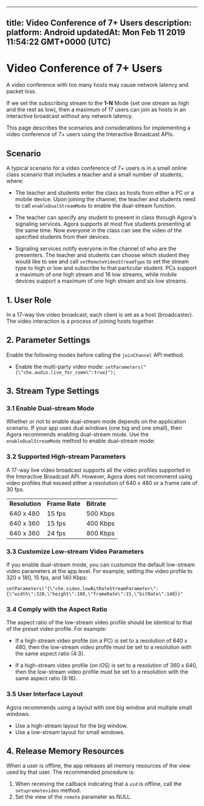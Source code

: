 
---
title: Video Conference of 7+ Users
description: 
platform: Android
updatedAt: Mon Feb 11 2019 11:54:22 GMT+0000 (UTC)
---
# Video Conference of 7+ Users
A video conference with too many hosts may cause network latency and packet loss. 

If we set the subscribing stream to the **1-N** Mode (set one stream as high and the rest as low), then a maximum of 17 users can join as hosts in an interactive broadcast without any network latency.

This page describes the scenarios and considerations for implementing a video conference of 7+ users using the Interactive Broadcast APIs.

## Scenario

A typical scenario for a video conference of 7+ users is in a small online class scenario that includes a teacher and a small number of students, where:

-   The teacher and students enter the class as hosts from either a PC or a mobile device. Upon joining the channel, the teacher and students need to call `enableDualStreamMode` to enable the dual-stream function.

-   The teacher can specify any student to present in class through Agora's signaling services. Agora supports at most five students presenting at the same time. Now everyone in the class can see the video of the specified students from their devices.

-   Signaling services notify everyone in the channel of who are the presenters. The teacher and students can choose which student they would like to see and call `setRemoteVideoStreamType` to set the stream type to high or low and subscribe to that particular student. PCs support a maximum of one high stream and 16 low streams, while mobile devices support a maximum of one high stream and six low streams.


## 1. User Role

In a 17-way live video broadcast, each client is set as a host \(broadcaster\). The video interaction is a process of joining hosts together.

## 2. Parameter Settings

Enable the following modes before calling the `joinChannel` API  method.

-   Enable the multi-party video mode: `setParameters("{\"che.audio.live_for_comm\":true}");`



## 3. Stream Type Settings

### 3.1 Enable Dual-stream Mode

Whether or not to enable dual-stream mode depends on the application scenario. If your app uses dual windows (one big and one small), then Agora recommends enabling dual-stream mode. Use the `enableDualStreamMode` method to enable dual-stream mode:

### 3.2 Supported High-stream Parameters

A 17-way live video broadcast supports all the video profiles supported in the Interactive Broadcast API. However, Agora does not recommend using video profiles that exceed either a resolution of 640 x 480 or a frame rate of 30 fps.

<table>
<colgroup>
<col/>
<col/>
<col/>
</colgroup>
<tbody>
<tr><td><strong>Resolution</strong></td>
<td><strong>Frame Rate</strong></td>
<td><strong>Bitrate</strong></td>
</tr>
<tr><td>640 x 480</td>
<td>15 fps</td>
<td>500 Kbps</td>
</tr>
<tr><td>640 x 360</td>
<td>15 fps</td>
<td>400 Kbps</td>
</tr>
<tr><td>640 x 360</td>
<td>24 fps</td>
<td>800 Kbps</td>
</tr>
</tbody>
</table>


### 3.3 Customize Low-stream Video Parameters

If you enable dual-stream mode, you can customize the default low-stream video parameters at the app level. For example, setting the video profile to 320 x 180, 15 fps, and 140 Kbps:

```
setParameters("{\"che.video.lowBitRateStreamParameter\":{\"width\":320,\"height\":180,\"frameRate\":15,\"bitRate\":140}}"
```

### 3.4 Comply with the Aspect Ratio

The aspect ratio of the low-stream video profile should be identical to that of the preset video profile. For example:

-   If a high-stream video profile \(on a PC\) is set to a resolution of 640 x 480, then the low-stream video profile must be set to a resolution with the same aspect ratio (4:3).

-   If a high-stream video profile \(on iOS\) is set to a resolution of 360 x 640, then the low-stream video profile must be set to a resolution with the same aspect ratio (9:16).


### 3.5 User Interface Layout

Agora recommends using a layout with one big window and multiple small windows.

-   Use a high-stream layout for the big window.
-   Use a low-stream layout for small windows.

## 4. Release Memory Resources

When a user is offline, the app releases all memory resources of the view used by that user. The recommended procedure is:

1.  When receiving the callback indicating that a `uid` is offline, call the `setupremotevideo` method.
2.  Set the view of the `remote` parameter as NULL.



